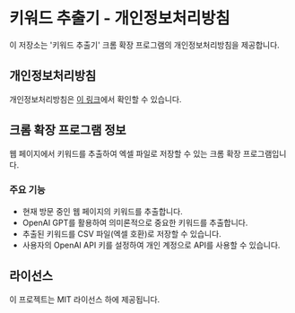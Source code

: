 # 키워드 추출기 - 개인정보처리방침

이 저장소는 '키워드 추출기' 크롬 확장 프로그램의 개인정보처리방침을 제공합니다.

## 개인정보처리방침

개인정보처리방침은 [이 링크](privacy_policy.html)에서 확인할 수 있습니다.

## 크롬 확장 프로그램 정보

웹 페이지에서 키워드를 추출하여 엑셀 파일로 저장할 수 있는 크롬 확장 프로그램입니다.

### 주요 기능

- 현재 방문 중인 웹 페이지의 키워드를 추출합니다.
- OpenAI GPT를 활용하여 의미론적으로 중요한 키워드를 추출합니다.
- 추출된 키워드를 CSV 파일(엑셀 호환)로 저장할 수 있습니다.
- 사용자의 OpenAI API 키를 설정하여 개인 계정으로 API를 사용할 수 있습니다.

## 라이선스

이 프로젝트는 MIT 라이선스 하에 제공됩니다.